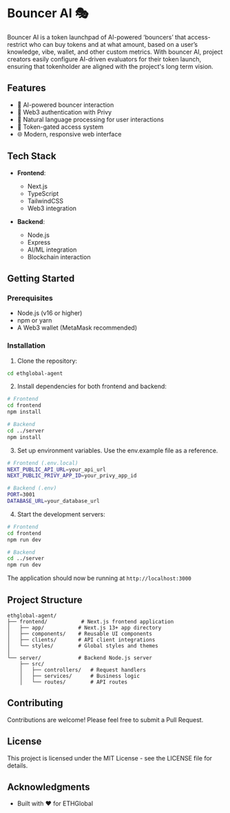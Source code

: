 # Bouncer AI 🎭

Bouncer AI is a token launchpad of AI-powered ‘bouncers’ that access-restrict who can buy tokens and at what amount, based on a user’s knowledge, vibe, wallet, and other custom metrics. With bouncer AI, project creators easily configure AI-driven evaluators for their token launch, ensuring that tokenholder are aligned with the project's long term vision. 

## Features

- 🤖 AI-powered bouncer interaction
- 🔐 Web3 authentication with Privy
- 💬 Natural language processing for user interactions
- 🎫 Token-gated access system
- 🌐 Modern, responsive web interface

## Tech Stack

- **Frontend**:
  - Next.js
  - TypeScript
  - TailwindCSS
  - Web3 integration

- **Backend**:
  - Node.js
  - Express
  - AI/ML integration
  - Blockchain interaction

## Getting Started

### Prerequisites

- Node.js (v16 or higher)
- npm or yarn
- A Web3 wallet (MetaMask recommended)

### Installation

1. Clone the repository:
```bash
cd ethglobal-agent
```

2. Install dependencies for both frontend and backend:
```bash
# Frontend
cd frontend
npm install

# Backend
cd ../server
npm install
```

3. Set up environment variables. Use the env.example file as a reference.
```bash
# Frontend (.env.local)
NEXT_PUBLIC_API_URL=your_api_url
NEXT_PUBLIC_PRIVY_APP_ID=your_privy_app_id

# Backend (.env)
PORT=3001
DATABASE_URL=your_database_url
```

4. Start the development servers:
```bash
# Frontend
cd frontend
npm run dev

# Backend
cd ../server
npm run dev
```

The application should now be running at `http://localhost:3000`

## Project Structure

```
ethglobal-agent/
├── frontend/           # Next.js frontend application
│   ├── app/           # Next.js 13+ app directory
│   ├── components/    # Reusable UI components
│   ├── clients/       # API client integrations
│   └── styles/        # Global styles and themes
│
└── server/            # Backend Node.js server
    ├── src/
    │   ├── controllers/   # Request handlers
    │   ├── services/      # Business logic
    │   └── routes/        # API routes
```

## Contributing

Contributions are welcome! Please feel free to submit a Pull Request.

## License

This project is licensed under the MIT License - see the LICENSE file for details.

## Acknowledgments

- Built with ❤️ for ETHGlobal

